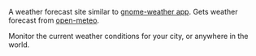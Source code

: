 A weather forecast site similar to [gnome-weather app](https://gitlab.gnome.org/GNOME/gnome-weather).
Gets weather forecast from [open-meteo](open-meteo.com).

Monitor the current weather conditions for your city, or anywhere in the world.
